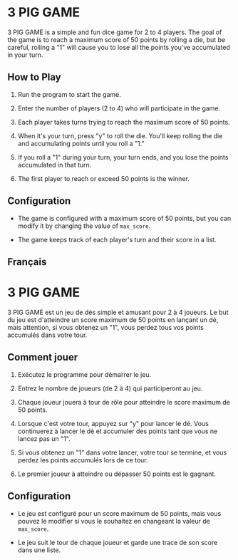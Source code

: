 # 3 PIG GAME

3 PIG GAME is a simple and fun dice game for 2 to 4 players. The goal of the game is to reach a maximum score of 50 points by rolling a die, but be careful, rolling a "1" will cause you to lose all the points you've accumulated in your turn.

## How to Play

1. Run the program to start the game.

2. Enter the number of players (2 to 4) who will participate in the game.

3. Each player takes turns trying to reach the maximum score of 50 points.

4. When it's your turn, press "y" to roll the die. You'll keep rolling the die and accumulating points until you roll a "1."

5. If you roll a "1" during your turn, your turn ends, and you lose the points accumulated in that turn.

6. The first player to reach or exceed 50 points is the winner.

## Configuration

- The game is configured with a maximum score of 50 points, but you can modify it by changing the value of `max_score`.

- The game keeps track of each player's turn and their score in a list.


## Français

# 3 PIG GAME

3 PIG GAME est un jeu de dés simple et amusant pour 2 à 4 joueurs. Le but du jeu est d'atteindre un score maximum de 50 points en lançant un dé, mais attention, si vous obtenez un "1", vous perdez tous vos points accumulés dans votre tour.

## Comment jouer

1. Exécutez le programme pour démarrer le jeu.

2. Entrez le nombre de joueurs (de 2 à 4) qui participeront au jeu.

3. Chaque joueur jouera à tour de rôle pour atteindre le score maximum de 50 points.

4. Lorsque c'est votre tour, appuyez sur "y" pour lancer le dé. Vous continuerez à lancer le dé et accumuler des points tant que vous ne lancez pas un "1".

5. Si vous obtenez un "1" dans votre lancer, votre tour se termine, et vous perdez les points accumulés lors de ce tour.

6. Le premier joueur à atteindre ou dépasser 50 points est le gagnant.

## Configuration

- Le jeu est configuré pour un score maximum de 50 points, mais vous pouvez le modifier si vous le souhaitez en changeant la valeur de `max_score`.

- Le jeu suit le tour de chaque joueur et garde une trace de son score dans une liste.

